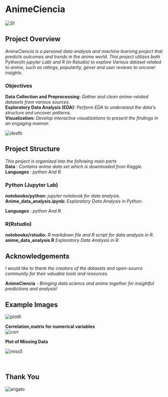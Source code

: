 # AnimeCiencia



![Sf](https://github.com/Chandrikajoshi123/AnimeCiencia/assets/100508364/f3ffdc98-726f-4095-8fc0-8d1916aca791)

## Project Overview
_AnimeCiencia is a personal data analysis and machine learning project that predicts outcomes and trends in the anime world. This project utilizes both Python(In jupyter Lab) and R (in Rstudio) to explore Various dataset related to anime, such as ratings, popularity, gener and user reviews to uncover insights._

### Objectives
**Data Collection and Preprocessing:**  _Gather and clean anime-related datasets from various sources._
<br>
**Exploratory Data Analysis (EDA):**  _Perform EDA to understand the data's structure and uncover patterns._
<br>
**Visualization:** _Develop interactive visualizations to present the findings in an engaging manner._

![desfb](https://github.com/Chandrikajoshi123/AnimeCiencia/assets/100508364/50b6ab4b-5fb8-4dc2-8f71-c5ff0c1e9a24)


## Project Structure
_This project is organized into the following main parts_ <br>
**Data** : _Contains anime data set which is downloaded from Kaggle._ <br>
**Languages** : _python And R._ <br>
### Python (Jupyter Lab)
  **notebooks/python:** _jupyter notebook for data analysis._
  **Anime_data_analysis.ipynb:** _Exploratory Data Analysis in Python._ <br>

**Languages** : _python And R._ <br>
### R(Rstudio)
**notebooks/rstudio:** _R markdown file and R script for data analysis in R._ <br>
**anime_data_analysis.R** _Exploratory Data Analysis in R._

## Acknowledgements
_I would like to thank the creators of the datasets and open-source community for their valuable tools and resources._

**AnimeCiencia** - _Bringing data science and anime together for insightful predictions and analysis!_

## Example Images


![plotR](https://github.com/Chandrikajoshi123/AnimeCiencia/assets/100508364/9dc5d09f-eb93-4c42-8664-a4736bc23134)


**Correlation,matrix for numerical variables** <br>
![corr](https://github.com/Chandrikajoshi123/AnimeCiencia/assets/100508364/a47b4682-648d-456d-ad16-5f5beefab6e0)

**Plot of Missing Data** <br>

![miss5](https://github.com/Chandrikajoshi123/AnimeCiencia/assets/100508364/2172f3d0-d522-4a15-ba08-3a75ed7bdf7b)



<br>

## Thank You

![arigato](https://github.com/Chandrikajoshi123/AnimeCiencia/assets/100508364/f333d38d-78de-407a-8fa6-42352cabf955)

